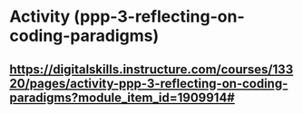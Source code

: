 # Activity (ppp-3-reflecting-on-coding-paradigms)

## https://digitalskills.instructure.com/courses/13320/pages/activity-ppp-3-reflecting-on-coding-paradigms?module_item_id=1909914# 
